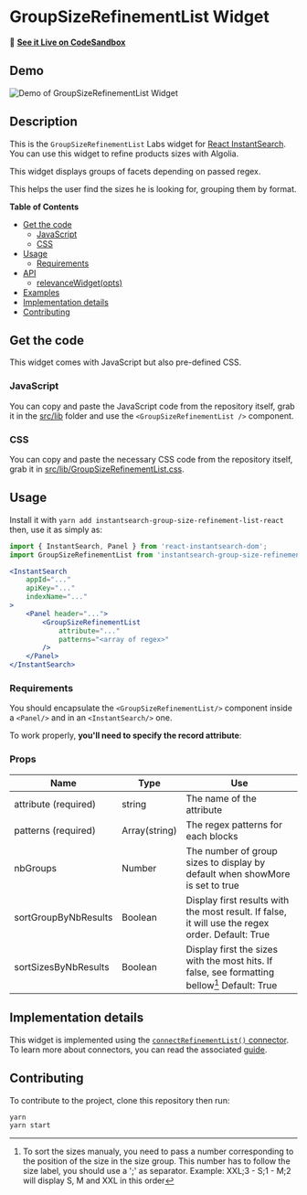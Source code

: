 # GroupSizeRefinementList Widget

🎥  **[See it Live on CodeSandbox](https://codesandbox.io/s/94xn0rx90p)**

## Demo

![Demo of GroupSizeRefinementList Widget](https://cl.ly/31605ff28d57/Screen%20Recording%202019-04-11%20at%2003.47%20PM.gif)

## Description

This is the `GroupSizeRefinementList` Labs widget for [React InstantSearch](https://community.algolia.com/react-instantsearch/). You can use this widget to refine products sizes with Algolia.

This widget displays groups of facets depending on passed regex.

This helps the user find the sizes he is looking for, grouping them by format.  

**Table of Contents**

* [Get the code](#get-the-code)
  * [JavaScript](#javascript)
  * [CSS](#css)
* [Usage](#usage)
  * [Requirements](#requirements)
* [API](#api)
  * [relevanceWidget(opts)](#relevancewidgetopts)
* [Examples](#examples)
* [Implementation details](#implementation-details)
* [Contributing](#contributing)

## Get the code

This widget comes with JavaScript but also pre-defined CSS.

### JavaScript

You can copy and paste the JavaScript code from the repository itself, grab it in the [src/lib](src/lib) folder and use the `<GroupSizeRefinementList />` component.

### CSS

You can copy and paste the necessary CSS code from the repository itself, grab it in [src/lib/GroupSizeRefinementList.css](src/lib/GroupSizeRefinementList.css).

## Usage

Install it with `yarn add instantsearch-group-size-refinement-list-react` then, use it as simply as:

```jsx
import { InstantSearch, Panel } from 'react-instantsearch-dom';
import GroupSizeRefinementList from 'instantsearch-group-size-refinement-list-react';

<InstantSearch
    appId="..."
    apiKey="..."
    indexName="..."
>
    <Panel header="...">
        <GroupSizeRefinementList
            attribute="..."
            patterns="<array of regex>"
        />
    </Panel>
</InstantSearch>
```

### Requirements

You should encapsulate the `<GroupSizeRefinementList/>` component inside a `<Panel/>` and in an `<InstantSearch/>` one.

To work properly, **you'll need to specify the record attribute**:

### Props

| Name                              | Type           | Use                                                                                                  |
| --------------------------------- | -------------- | ---------------------------------------------------------------------------------------------------- |
| attribute (required)              | string         | The name of the attribute                                                                            |
| patterns (required)               | Array(string)  | The regex patterns for each blocks                                                                   |
| nbGroups                          | Number         | The number of group sizes to display by default when showMore is set to true                         |
| sortGroupByNbResults              | Boolean        | Display first results with the most result. If false, it will use the regex order. Default: True     |
| sortSizesByNbResults              | Boolean        | Display first the sizes with the most hits. If false, see formatting bellow[^footnote] Default: True |

[^footnote]: To sort the sizes manualy, you need to pass a number corresponding to the position of the size in the size group.
This number has to follow the size label, you should use a ';' as separator.
Example: XXL;3 - S;1 - M;2 will display S, M and XXL in this order

## Implementation details

This widget is implemented using the [`connectRefinementList()` connector](https://www.algolia.com/doc/api-reference/widgets/refinement-list/react/). To learn more about connectors, you can read the associated [guide](https://community.algolia.com/react-instantsearch/guide/Connectors.html).

## Contributing

To contribute to the project, clone this repository then run:

```sh
yarn
yarn start
```
